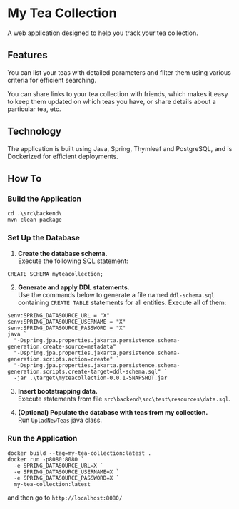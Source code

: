 # My Tea Collection

A web application designed to help you track your tea collection.

## Features

You can list your teas with detailed parameters and filter them using various criteria for efficient searching.

You can share links to your tea collection with friends, which makes it easy to keep them updated on which teas you have, or share details about a particular tea, etc.

## Technology

The application is built using Java, Spring, Thymleaf and PostgreSQL, and is Dockerized for efficient deployments.

## How To

### Build the Application

```
cd .\src\backend\
mvn clean package
```

### Set Up the Database

1) **Create the database schema.**  
   Execute the following SQL statement:

```
CREATE SCHEMA myteacollection;
```

2) **Generate and apply DDL statements.**  
Use the commands below to generate a file named `ddl-schema.sql` containing `CREATE TABLE` statements for all entities. Execute all of them:

```
$env:SPRING_DATASOURCE_URL = "X"
$env:SPRING_DATASOURCE_USERNAME = "X"
$env:SPRING_DATASOURCE_PASSWORD = "X"
java `
  "-Dspring.jpa.properties.jakarta.persistence.schema-generation.create-source=metadata" `
  "-Dspring.jpa.properties.jakarta.persistence.schema-generation.scripts.action=create" `
  "-Dspring.jpa.properties.jakarta.persistence.schema-generation.scripts.create-target=ddl-schema.sql" `
  -jar .\target\myteacollection-0.0.1-SNAPSHOT.jar
```

3) **Insert bootstrapping data.**  
Execute statements from file `src\backend\src\test\resources\data.sql`.

4) **(Optional) Populate the database with teas from my collection.**  
Run `UpladNewTeas` java class.

### Run the Application

```
docker build --tag=my-tea-collection:latest .
docker run -p8080:8080 `
  -e SPRING_DATASOURCE_URL=X `
  -e SPRING_DATASOURCE_USERNAME=X `
  -e SPRING_DATASOURCE_PASSWORD=X `
  my-tea-collection:latest
```

and then go to `http://localhost:8080/`
